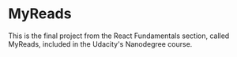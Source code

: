 # MyReads
This is the final project from the React Fundamentals section, called MyReads, included in the Udacity's Nanodegree course.
